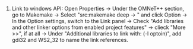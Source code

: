 1. Link to windows API:
Open Properties 
-> Under the OMNeT++ section, go to Makemake 
-> Select "src:makemake deep -> <project name>" and click Option 
-> In the Option settings, switch to the Link panel -> Check "Add libraries and other linker options from enabled project features" 
-> clieck "More >>", if at all
-> Under "Additional libraries to link with: (-l optoin)", add gdi32 and WS2_32 to name the link references.